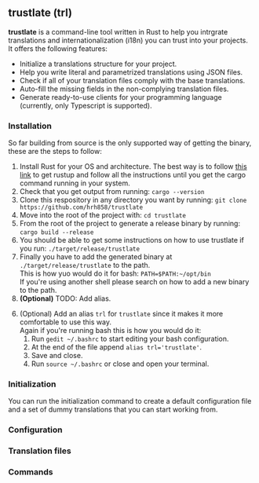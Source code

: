 trustlate (trl)
---------------
**trustlate** is a command-line tool written in Rust to help you intrgrate translations and internationalization (i18n) you can trust
into your projects.  
It offers the following features:
- Initialize a translations structure for your project.
- Help you write literal and parametrized translations using JSON files.
- Check if all of your translation files comply with the base translations.
- Auto-fill the missing fields in the non-complying translation files.
- Generate ready-to-use clients for your programming language (currently, only Typescript is supported).

### Installation
So far building from source is the only supported way of getting the binary, these are the steps to follow:
 1. Install Rust for your OS and architecture. The best way is to follow [this link](https://www.rust-lang.org/learn/get-started) to get rustup and follow all the instructions until
 you get the cargo command running in your system.
 2. Check that you get output from running: 
 ```cargo --version``` 
 3. Clone this respository in any directory you want by running: 
 ```git clone https://github.com/hrh858/trustlate``` 
 4. Move into the root of the project with:
 ```cd trustlate```  
 5. From the root of the project to generate a release binary by running:
 ```cargo build --release```  
 6. You should be able to get some instructions on how to use trustlate if you run:
 ```./target/release/trustlate```  
 7. Finally you have to add the generated binary at `./target/release/trustlate` to the path.  
 This is how yuo would do it for bash:
 ```PATH=$PATH:~/opt/bin```  
 If you're using another shell please search on how to add a new binary to the path.  
 8. **(Optional)** TODO: Add alias.
<!-- This is a basic command-line tool written in Rust which means that as long as you can compile it you can start using it in any -->
<!-- way you want. I did not bother with creating bianries for distribution, so probably the easiest way to get started using trustlate -->
<!-- is to install [rustup](https://rustup.rs/) to get the Rust toolchain and compile the project using cargo. -->
<!---->
<!-- These are the steps to follow: -->
<!-- 1. Make sure you have rustup installed. (You can follow the instructions in [this link](https://rustup.rs/) to get the rustup command-line -->
<!-- and from there follow the rustup's instructions to get the rust toolchain). -->
<!-- 2. Once installed make sure you can run cargo. (You should get some output if you run `cargo version`). -->
<!-- 3. Clone this repository to any directory you want. -->
<!-- 4. Navigate to the root of the project once cloned and run the following command: `cargo build --release`. -->
<!-- 5. Add the genereated binary to the path. (The binary location is `<trustlate_directory>/target/release/trustlate`)   -->
<!--     If you're running bash (usually the default shell) this is how you would do it: -->
<!--     ``` -->
<!--     PATH=$PATH:~/<trustlate_directory>/target/release/trustlate -->
<!--     ``` -->
<!--     If you're running a different shell, I assume you know how to add a binary to your path or have the knowledge to search how -->
<!--     to do so. -->
<!--     Make sure to `source ~/.bashrc` (or whatever file it is for your shell) or closing and opening your terminal! -->
6. (Optional) Add an alias `trl` for `trustlate` since it makes it more comfortable to use this way.  
    Again if you're running bash this is how you would do it:
    1. Run `gedit ~/.bashrc` to start editing your bash configuration.
    2. At the end of the file append `alias trl='trustlate'`.
    3. Save and close.
    4. Run `source ~/.bashrc` or close and open your terminal.

### Initialization
You can run the initialization command to create a default configuration file and a set of dummy translations that you 
can start working from.

### Configuration

### Translation files

### Commands
